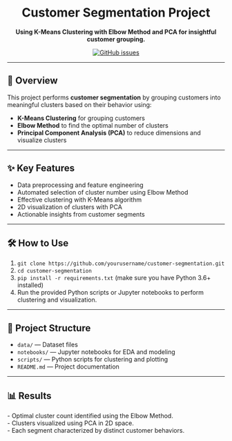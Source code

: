 <h1 align="center">
  Customer Segmentation Project
</h1>

<p align="center">
  <strong>Using K-Means Clustering with Elbow Method and PCA for insightful customer grouping.</strong>
</p>

<p align="center">
  <a href="https://github.com/AbhinavJShah/Superstore-Costumer-Segmentation/issues">
    <img src="https://img.shields.io/github/issues/AbhinavJShah/Superstore-Costumer-Segmentation" alt="GitHub issues">
  </a>
</p>

---

<h2>🚀 Overview</h2>

<p>
This project performs <strong>customer segmentation</strong> by grouping customers into meaningful clusters based on their behavior using:
</p>

<ul>
  <li><strong>K-Means Clustering</strong> for grouping customers</li>
  <li><strong>Elbow Method</strong> to find the optimal number of clusters</li>
  <li><strong>Principal Component Analysis (PCA)</strong> to reduce dimensions and visualize clusters</li>
</ul>

---

<h2>✨ Key Features</h2>

<ul>
  <li>Data preprocessing and feature engineering</li>
  <li>Automated selection of cluster number using Elbow Method</li>
  <li>Effective clustering with K-Means algorithm</li>
  <li>2D visualization of clusters with PCA</li>
  <li>Actionable insights from customer segments</li>
</ul>

---

<h2>🛠 How to Use</h2>

<ol>
  <li><code>git clone https://github.com/yourusername/customer-segmentation.git</code></li>
  <li><code>cd customer-segmentation</code></li>
  <li><code>pip install -r requirements.txt</code> (make sure you have Python 3.6+ installed)</li>
  <li>Run the provided Python scripts or Jupyter notebooks to perform clustering and visualization.</li>
</ol>

---

<h2>📂 Project Structure</h2>

<ul>
  <li><code>data/</code> — Dataset files</li>
  <li><code>notebooks/</code> — Jupyter notebooks for EDA and modeling</li>
  <li><code>scripts/</code> — Python scripts for clustering and plotting</li>
  <li><code>README.md</code> — Project documentation</li>
</ul>

---

<h2>📊 Results</h2>

<p>
- Optimal cluster count identified using the Elbow Method.<br>
- Clusters visualized using PCA in 2D space.<br>
- Each segment characterized by distinct customer behaviors.
</p>
